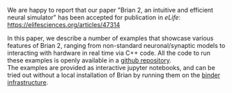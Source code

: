 <html><body><p>We are happy to report that our paper "Brian 2, an intuitive and efficient neural simulator" has been accepted for publication in <em>eLife</em>: <a href="https://elifesciences.org/articles/47314">https://elifesciences.org/articles/47314</a></p>
<!-- /wp:paragraph -->

<!-- wp:paragraph -->
<p>In this paper, we describe a number of examples that showcase various features of Brian 2, ranging from non-standard neuronal/synaptic models to interacting with hardware in real time via C++ code. All the code to run these examples is openly available in a <a href="https://github.com/brian-team/brian2_paper_examples">github repository</a>. <br>The examples are provided as interactive jupyter notebooks, and can be tried out without a local installation of Brian by running them on the <a href="https://mybinder.org/v2/gh/brian-team/brian2_paper_examples/master?filepath=index.ipynb">binder infrastructure</a>.</p>
<!-- /wp:paragraph --></body></html>